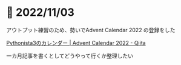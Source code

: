 # 📝 2022/11/03

アウトプット練習のため、勢いでAdvent Calendar 2022 の登録をした

[Pythonista3のカレンダー | Advent Calendar 2022 - Qiita](https://qiita.com/advent-calendar/2022/pythonista3)


一カ月記事を書くとしてどうやって行くか整理したい